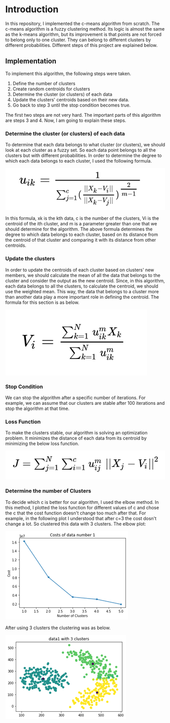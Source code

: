 # Introduction
In this repository, I implemented the c-means algorithm from scratch.
The c-means algorithm is a fuzzy clustering method. Its logic is almost the same as the k-means algorithm, but its improvement is that points are not forced to belong only to one cluster. They can belong to different clusters by different probabilities.
Different steps of this project are explained below.

## Implementation
To implement this algorithm, the following steps were taken.
1. Define the number of clusters
2. Create random centroids for clusters
3. Determine the cluster (or clusters) of each data
4. Update the clusters' centroids based on their new data.
5. Go back to step 3 until the stop condition becomes true.

The first two steps are not very hard. The important parts of this algorithm are steps 3 and 4. Now, I am going to explain these steps.

### Determine the cluster (or clusters) of each data
To determine that each data belongs to what cluster (or clusters), we should look at each cluster as a fuzzy set. So each data point belongs to all the clusters but with different probabilities. In order to determine the degree to which each data belongs to each cluster, I used the following formula.

[<img src="https://github.com/kian79/Implement-C-Means-Algorithm/blob/main/Images/amount_of_belonging.png">]([http://google.com.au/](https://github.com/kian79/Implement-C-Means-Algorithm/blob/main/Images/amount_of_belonging.png))

In this formula, xk is the kth data, c is the number of the clusters, Vi is the centroid of the ith cluster, and m is a parameter greater than one that we should determine for the algorithm. The above formula determines the degree to which data belongs to each cluster, based on its distance from the centroid of that cluster and comparing it with its distance from other centroids.

### Update the clusters
In order to update the centroids of each cluster based on clusters' new members, we should calculate the mean of all the data that belongs to the cluster and consider the output as the new centroid. Since, in this algorithm, each data belongs to all the clusters, to calculate the centroid, we should use the weighted mean. This way, the data that belongs to a cluster more than another data play a more important role in defining the centroid. The formula for this section is as below.


[<img src="https://github.com/kian79/Implement-C-Means-Algorithm/blob/main/Images/weighted_average.png">]([http://google.com.au/](https://github.com/kian79/Implement-C-Means-Algorithm/blob/main/Images/weighted_average.png))

### Stop Condition
We can stop the algorithm after a specific number of iterations. For example, we can assume that our clusters are stable after 100 iterations and stop the algorithm at that time.

### Loss Function
To make the clusters stable, our algorithm is solving an optimization problem. It minimizes the distance of each data from its centroid by minimizing the below loss function.

[<img src="https://github.com/kian79/Implement-C-Means-Algorithm/blob/main/Images/loss_function.png">]([http://google.com.au/](https://github.com/kian79/Implement-C-Means-Algorithm/blob/main/Images/loss_function.png))

### Determine the number of Clusters
To decide which c is better for our algorithm, I used the elbow method. In this method, I plotted the loss function for different values of c and chose the c that the cost function doesn't change too much after that.
For example, in the following plot I understood that after c=3 the cost dosn't change a lot. So clustered this data with 3 clusters.
The elbow plot:

[<img src="https://github.com/kian79/Implement-C-Means-Algorithm/blob/main/Images/elbow_data1.png">]([http://google.com.au/](https://github.com/kian79/Implement-C-Means-Algorithm/blob/main/Images/elbow_data1.png))

After using 3 clusters the clustering was as below.

[<img src="https://github.com/kian79/Implement-C-Means-Algorithm/blob/main/Images/data1_c3_plot.png">]([http://google.com.au/](https://github.com/kian79/Implement-C-Means-Algorithm/blob/main/Images/data1_c3_plot.png))


